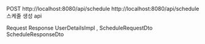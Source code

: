 POST
http://localhost:8080/api/schedule
http://localhost:8080/api/schedule
스케줄 생성 api

Request	Response
UserDetailsImpl , ScheduleRequestDto
ScheduleResponseDto
﻿

